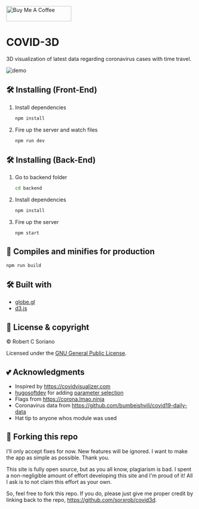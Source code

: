 <a href="https://www.buymeacoffee.com/7eDr4fv" target="_blank"><img src="https://cdn.buymeacoffee.com/buttons/lato-orange.png" alt="Buy Me A Coffee" style="height: 41px !important;width: 174px !important;" ></a>

# COVID-3D

3D visualization of latest data regarding coronavirus cases with time travel.

![demo](https://i.imgur.com/yUxIINE.gif)

## 🛠 Installing (Front-End)

1. Install dependencies

   ```bash
   npm install
   ```

2. Fire up the server and watch files

   ```bash
   npm run dev
   ```

## 🛠 Installing (Back-End)

1. Go to backend folder

   ```bash
   cd backend
   ```

2. Install dependencies

   ```bash
   npm install
   ```

3. Fire up the server

   ```bash
   npm start
   ```

## 🚀 Compiles and minifies for production

```bash
npm run build
```

## 🛠 Built with

- [globe.gl](https://github.com/vasturiano/globe.gl)
- [d3.js](https://d3js.org/)

## 📝 License & copyright

© Robert C Soriano

Licensed under the [GNU General Public License](LICENSE.md).

## 💕 Acknowledgments

- Inspired by https://covidvisualizer.com
- [hugosoftdev](https://github.com/hugosoftdev) for adding [parameter selection](https://github.com/sorxrob/covid-3d/pull/8)
- Flags from https://corona.lmao.ninja
- Coronavirus data from https://github.com/bumbeishvili/covid19-daily-data
- Hat tip to anyone whos module was used

## 🚨 Forking this repo

I'll only accept fixes for now. New features will be ignored. I want to make the app as simple as possible. Thank you.

This site is fully open source, but as you all know, plagiarism is bad. I spent a non-negligible amount of effort developing this site and I'm proud of it! All I ask is to not claim this effort as your own.

So, feel free to fork this repo. If you do, please just give me proper credit by linking back to the repo, https://github.com/sorxrob/covid3d.
